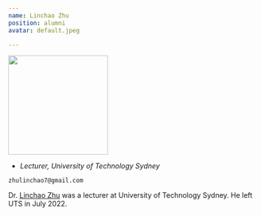 ```yaml
---
name: Linchao Zhu
position: alumni
avatar: default.jpeg

---
```


<img width="200" src="{{site.baseurl}}/images/people/{{page.avatar}}" data-action="zoom">

- _Lecturer, University of Technology Sydney_<br>
<!--- _Science coach. Collaborator. Transdisciplinary optimist._-->

<i class="fa fa-envelope-o"></i> `zhulinchao7@gmail.com`

Dr. [Linchao Zhu](http://ffmpbgrnn.github.io/) was a lecturer at University of Technology Sydney. He left UTS in July 2022.
